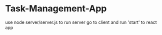 # Task-Management-App
use node server/server.js to run server
go to client and run 'start' to react app